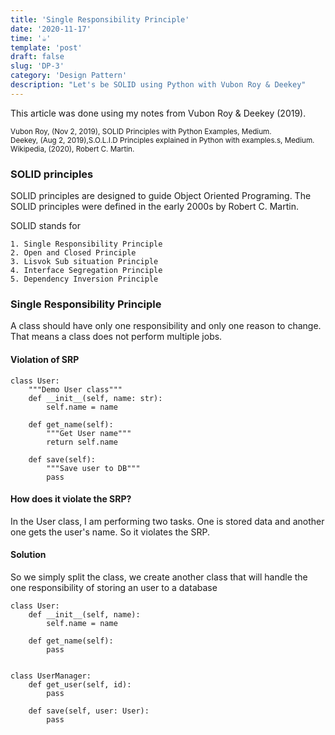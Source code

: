 ```yaml
---
title: 'Single Responsibility Principle'
date: '2020-11-17'
time: '☕️'
template: 'post'
draft: false
slug: 'DP-3'
category: 'Design Pattern'
description: "Let's be SOLID using Python with Vubon Roy & Deekey"
---
```


This article was done using my notes from Vubon Roy & Deekey (2019).

<sub>Vubon Roy, (Nov 2, 2019), SOLID Principles with Python Examples, Medium.</sub></br>
<sub>Deekey, (Aug 2, 2019),S.O.L.I.D Principles explained in Python with examples.s, Medium.</sub></br>
<sub>Wikipedia, (2020), Robert C. Martin.</sub>

### SOLID principles

SOLID principles are designed to guide Object Oriented Programing. The SOLID principles were defined in the early 2000s by Robert C. Martin.

SOLID stands for

    1. Single Responsibility Principle
    2. Open and Closed Principle
    3. Lisvok Sub situation Principle
    4. Interface Segregation Principle
    5. Dependency Inversion Principle

### Single Responsibility Principle

A class should have only one responsibility and only one reason to change. That means a class does not perform multiple jobs.

#### Violation of SRP
```
class User:
    """Demo User class"""
    def __init__(self, name: str):
        self.name = name
    
    def get_name(self):
        """Get User name"""
        return self.name

    def save(self):
        """Save user to DB"""
        pass
```

#### How does it violate the SRP?
In the User class, I am performing two tasks. One is stored data and another one gets the user's name. So it violates the SRP.

#### Solution
So we simply split the class, we create another class that will handle the one responsibility of storing an user to a database

```
class User:
    def __init__(self, name):
        self.name = name
    
    def get_name(self):
        pass


class UserManager:
    def get_user(self, id):
        pass

    def save(self, user: User):
        pass
```
